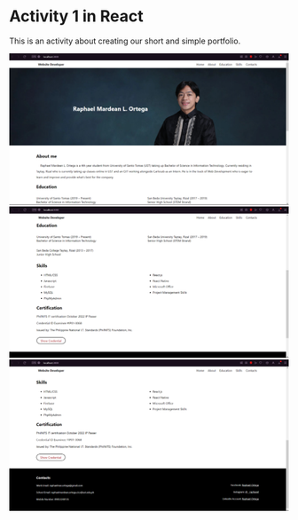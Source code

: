 # Activity 1 in React

This is an activity about creating our short and simple portfolio.

![My Image](Screenshot1.png)
![My Image](Screenshot2.png)
![My Image](Screenshot3.png)
